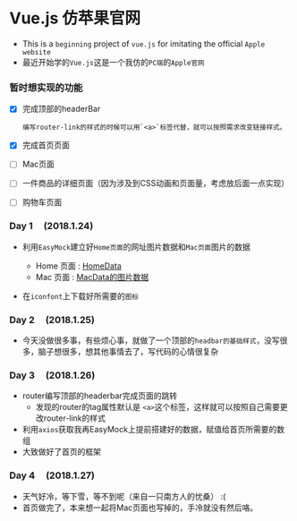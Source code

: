 #  Vue.js 仿苹果官网 

*  This is a `beginning` project of `vue.js` for imitating the official `Apple website`
*  最近开始学的`Vue.js`这是一个我仿的`PC端`的`Apple官网`

### 暂时想实现的功能

- [X] 完成顶部的headerBar

      编写router-link的样式的时候可以用`<a>`标签代替，就可以按照需求改变链接样式。

- [X] 完成首页页面

- [ ] Mac页面

- [ ] 一件商品的详细页面（因为涉及到CSS动画和页面量，考虑放后面一点实现）

- [ ] 购物车页面

### Day 1&nbsp;&nbsp;&nbsp;&nbsp;&nbsp;(2018.1.24)

*  利用`EasyMock`建立好`Home页面`的网址图片数据和`Mac页面`图片的数据

    *  Home 页面 : 
        [HomeData](https://www.easy-mock.com/mock/5a67ef8cbdf9f5437bb4979a/Data/homedata/)
    *  Mac 页面 : 
    [MacData的图片数据](https://www.easy-mock.com/mock/5a67ef8cbdf9f5437bb4979a/Data/macData)

*  在`iconfont`上下载好所需要的`图标`

### Day 2&nbsp;&nbsp;&nbsp;&nbsp;&nbsp;(2018.1.25)

*  今天没做很多事，有些烦心事，就做了一个顶部的`headbar的基础样式`，没写很多，脑子想很多，想其他事情去了，写代码的心情很复杂

### Day 3&nbsp;&nbsp;&nbsp;&nbsp;&nbsp;(2018.1.26)

*  router编写顶部的headerbar完成页面的跳转
    *  发现的router的tag属性默认是 `<a>`这个标签，这样就可以按照自己需要更改router-link的样式
*  利用`axios`获取我再EasyMock上提前搭建好的数据，赋值给首页所需要的数组
*  大致做好了首页的框架

### Day 4&nbsp;&nbsp;&nbsp;&nbsp;&nbsp;(2018.1.27)

*  天气好冷，等下雪，等不到呢（来自一只南方人的忧桑） :( 
*  首页做完了，本来想一起将Mac页面也写掉的，手冷就没有然后咯。
